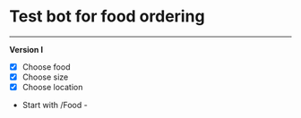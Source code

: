 # Test bot for food ordering
___
********Version I********

 - [x] Choose food
 - [x] Choose size
 - [x] Choose location

- Start with /Food - 
